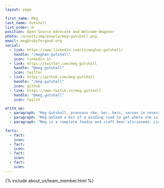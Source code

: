 ```yaml
---
layout: page

first_name: Meg
last_name: Gutshall
list_order: H
position: Open Source Advocate and Welcome Wagoner
photo: /assets/img/people/meg-gutshall.png
email: meg@rubyforgood.org
social:
  - link: https://www.linkedin.com/in/meghan-gutshall/
    handle: "/meghan-gutshall"
    icon: linkedin-in
  - link: https://twitter.com/meg_gutshall
    handle: "@meg_gutshall"
    icon: twitter
  - link: https://github.com/meg-gutshall
    handle: "/meg-gutshall"
    icon: github
  - link: https://www.twitch.tv/meg_gutshall
    handle: "@meg_gutshall"
    icon: twitch

write_up:
  - paragraph: "Meg Gutshall, pronouns she, her, hers, serves in several capacities throughout the Ruby for Good organization. She fell in love with the community at her first Ruby for Good event in 2019 and has been involved ever since, promoting the nonprofit online and at various events as well as contributing code in various project repositories including Coral Gardeners, PartnerBase, and Human Essentials. Her latest task involves her organization skills and knowledge of Jamstack and GitHub to lead the Ruby for Good homepage redesign. You'll immediately recognize her at any event by her bright smile and friendly, outgoing personality. Any questions? She's your girl! If she doesn't know—she'll find out!"
  - paragraph: "Meg walked a bit of a winding road to get where she is today. She graduated from Temple University with a B.A. in Spanish and worked a few administrative positions before taking a chance on herself and enrolling in a self-paced coding bootcamp. After 3 long years of studying and working three jobs, she's finally finished the curriculum! She currently works part time as a Ruby on Rails consultant and will soon be searching for her first full time developer position."
  - paragraph: "Meg is a complete foodie and craft beer aficionado. Living in Philly does that to a person! She loves learning about nature and animals—and will listen to any random facts you have about them!"

facts:
  - fact: 
    icon: 
  - fact: 
    icon: 
  - fact: 
    icon: 
  - fact: 
    icon: 
---
```


{% include about_us/team_member.html %}
